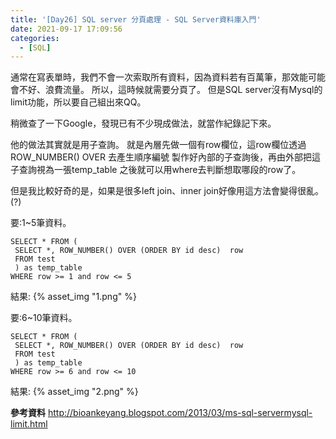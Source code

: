 ```yaml
---
title: '[Day26] SQL server 分頁處理 - SQL Server資料庫入門'
date: 2021-09-17 17:09:56
categories:
  - [SQL]
---
```

通常在寫表單時，我們不會一次索取所有資料，因為資料若有百萬筆，那效能可能會不好、浪費流量。
所以，這時候就需要分頁了。
但是SQL server沒有Mysql的limit功能，所以要自己組出來QQ。

稍微查了一下Google，發現已有不少現成做法，就當作紀錄記下來。

他的做法其實就是用子查詢。
就是內層先做一個有row欄位，這row欄位透過 ROW_NUMBER() OVER 去產生順序編號
製作好內部的子查詢後，再由外部把這子查詢視為一張temp_table
之後就可以用where去判斷想取哪段的row了。

但是我比較好奇的是，如果是很多left join、inner join好像用這方法會變得很亂。(?)

要:1~5筆資料。
```
SELECT * FROM ( 
 SELECT *, ROW_NUMBER() OVER (ORDER BY id desc)  row 
 FROM test
 ) as temp_table
WHERE row >= 1 and row <= 5
```
結果:
{% asset_img "1.png" %}

要:6~10筆資料。
```
SELECT * FROM ( 
 SELECT *, ROW_NUMBER() OVER (ORDER BY id desc)  row 
 FROM test
 ) as temp_table
WHERE row >= 6 and row <= 10

```
結果:
{% asset_img "2.png" %}



**參考資料**
http://bioankeyang.blogspot.com/2013/03/ms-sql-servermysql-limit.html